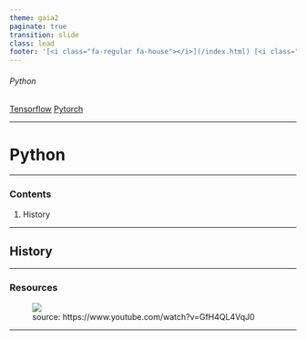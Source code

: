 ```yaml
---
theme: gaia2
paginate: true
transition: slide
class: lead
footer: '[<i class="fa-regular fa-house"></i>](/index.html) [<i class="fa-regular fa-circle-up"></i>](../index.html) [<i class="fa-regular fa-circle-left"></i>](#1)'
---
```



###### Python

<div class="dashboard-tiles">
  <a class="tile-link" href="formal/cs/programming/python/numpy/index.html" style="--tile-bg-img:url('assets/2025-10-05-12-23-25.png');"></a>
  <a class="tile-link" href="formal/cs/programming/python/pandas/index.html" style="--tile-bg-img:url('assets/2025-10-05-12-17-07.png');"></a>
  <a class="tile-link" href="formal/cs/programming/python/skl/index.html" style="--tile-bg-img:url('assets/2025-10-05-12-16-08.png');"></a>
  <a class="tile-link" href="formal/cs/programming/python/keras/index.html" style="--tile-bg-img:url('assets/2025-10-05-12-21-55.png');"></a>
  <a class="tile-link" href="formal/cs/programming/python/tf/index.html" style="--tile-bg-img:url('assets/2025-10-05-12-11-41.png');">Tensorflow</a>
  <a class="tile-link" href="formal/cs/programming/python/pytorch/index.html" style="--tile-bg-img:url('assets/2025-10-05-12-12-25.png');">Pytorch</a>
</div>

---

<!-- _class: lead invert -->

# Python

---

### Contents

1) History

---

## History

---

### Resources

<figure data-marpit-fragment style="width:600px;">
  <img src="https://img.youtube.com/vi/GfH4QL4VqJ0/0.jpg">
  <figcaption>source: https://www.youtube.com/watch?v=GfH4QL4VqJ0 </figcaption>
</figure>

---

